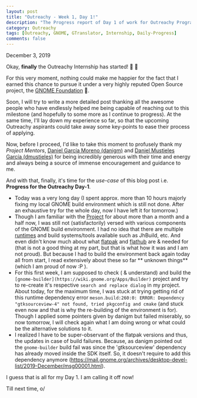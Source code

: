 ```yaml
---
layout: post
title: "Outreachy - Week 1, Day 1!"
description: "The Progress report of Day 1 of work for Outreachy Program."
category: Outreachy
tags: [Outreachy, GNOME, GTranslator, Internship, Daily-Progress]
comments: false
---
```


December 3, 2019

Okay, **finally** the Outreachy Internship has started! 🎉 🎉

For this very moment, nothing could make me happier for the fact that I earned this chance to pursue it under a very highly reputed Open Source project, the [GNOME Foundation](https://www.gnome.org/foundation/) 🙂. 

Soon, I will try to write a more detailed post thanking all the awesome people who have endlessly helped me being capable of reaching out to this milestone (and hopefully to some more as I continue to progress). At the same time, I'll lay down my experience so far, so that the upcoming Outreachy aspirants could take away some key-points to ease their process of applying.

Now, before I proceed, I'd like to take this moment to profusely thank my *Project Mentors*, [Daniel García Moreno (danigm)](http://danigm.net) and [Daniel Mustieles García (dmustieles)](https://versosparaundiacualquiera.blogspot.com/) for being incredibly generous with their time and energy and always being a source of immense encouragement and guidance to me.

And with that, finally, it's time for the *use-case* of this blog post i.e. **Progress for the Outreachy Day-1**.

- Today was a very long day (I spent approx. more than 10 hours majorly fixing my local GNOME build environment which is still not done. After an exhaustive try for the whole day, now I have left it for tomorrow.)
- Though I am familiar with the [Project](https://gitlab.gnome.org/GNOME/gtranslator) for about more than a month and a half now, I was still not (satisfactorily) versed with various components of the GNOME build environment. I had no idea that there are multiple [runtimes](http://docs.flatpak.org/en/latest/available-runtimes.html) and build systems/tools available such as JhBuild, etc. And even didn't know much about what [flatpak](https://flatpak.org/) and [flathub](https://flathub.org/home) are & needed for (that is not a good thing at my part, but that is what how it was and I am not proud). But because I had to build the environment back again today all from start, I read extensively about these so far ** unknown things** (which I am proud of now :P ).
- For this first week, I am supposed to check ( & understand) and build the `[gnome-builder](https://wiki.gnome.org/Apps/Builder)` project and try to re-create it's respective `search and replace dialog` in my project. About today, for the maximum time, I was stuck at trying getting rid of this runtime dependency error `meson.build:260:0: ERROR: Dependency "gtksourceview-4" not found, tried pkgconfig and cmake` (and stuck even now and that is why the re-building of the environment is for). Though I applied some pointers given by danigm but failed miserably, so now tomorrow, I will check again what I am doing wrong or what could be the alternative solutions to it.
- I realized I have to be super-observant of the flatpak versions and thus, the updates in case of build failures. Because, as danigm pointed out the `gnome-builder` build fail was since the 'gtksourceview' dependency has already moved inside the SDK itself. So, it doesn't require to add this dependency anymore (https://mail.gnome.org/archives/desktop-devel-list/2019-December/msg00001.html).

I guess that is all for my Day 1. I am calling it off now!

Till next time, o/
